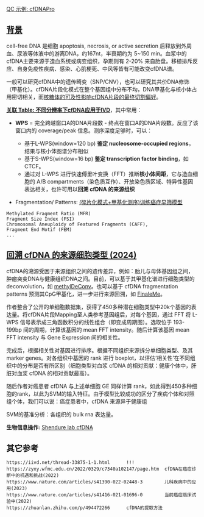 
[QC 示例: cfDNAPro](https://bioconductor.org/packages/release/bioc/vignettes/cfDNAPro/inst/doc/cfDNAPro.html)


## [背景](https://www.nature.com/articles/s41416-021-01635-z)


cell-free DNA 是细胞 apoptosis, necrosis, or active secretion 后释放到外周血、尿液等体液中的游离DNA，约167nt，半衰期约为 5~150 min。血浆中的cfDNA主要来源于造血系统或病变组织，孕期则有 2-20% 来自胎盘。移植排斥反应、自身免疫性疾病、感染、心肌梗死、中风等皆有可能改变cfDNA谱。

一般可以研究cfDNA中的遗传畸变（SNP/CNV），也可以研究其共价DNA修饰（甲基化）。cfDNA片段化模式在整个基因组中分布不均，DNA甲基化与核小体占用密切相关，而[核糖体的可及性影响cfDNA片段的最终切割偏好](https://www.ncbi.nlm.nih.gov/pmc/articles/PMC9849216/)。




**[关联 Table: 不同分辨率下cfDNA应用于IVD](https://www.nature.com/articles/s41416-021-01635-z/tables/1)**，其中常用：

* **WPS** = 完全跨越窗口A的DNA片段数 - 终点在窗口A的DNA片段数。反应了该窗口内的 coverage/peak 信息。测序深度足够时，可以：
    - 基于L-WPS(window=120 bp) **鉴定 nucleosome-occupied regions**，结果与核小体图谱分布相似
    - 基于S-WPS(window=16 bp) **鉴定 transcription factor binding**，如CTCF。
    - 通过对 L-WPS 进行快速傅里叶变换（FFT）推断**核小体间距**，它与造血细胞的 A/B compartments（染色质互作）、开放染色质区域、特异性基因表达相关，也许可用以**回溯 cfDNA 的来源组织**

* Fragmentation/ Patterns: [(碎片化模式+甲基化测序)训练癌症早筛模型](https://www.nature.com/articles/s41467-023-41774-w)
```
Methylated Fragment Ratio (MFR)
Fragment Size Index (FSI)
Chromosomal Aneuploidy of Featured Fragments (CAFF),
Fragment End Motif (FEM)
...
```


## [回溯 cfDNA 的来源细胞类型 (2024)](https://www.nature.com/articles/s41467-024-46435-0)

cfDNA的溯源受困于来源组织之间的遗传差异，例如：胎儿与母体基因组之间，肿瘤突变DNA与健康组织DNA之间。目前，可以基于其甲基化谱进行细胞类型的deconvolution，如 [methylDeConv](https://doi.org/10.1093/bib/bbac449)。也可以基于 cfDNA fragmentation patterns 预测其CpG甲基化，进一步进行来源回溯，如 [FinaleMe](https://www.nature.com/articles/s41467-024-47196-6)。

作者整合了公开的单细胞数据集，获得了450多种潜在细胞类型中20k个基因的表达量。将cfDNA片段Mapping至人类参考基因组后，对每个基因，通过 FFT 将 L-WPS 信号表示成三角函数积分的线性组合（即变成周期图）。选取位于 193-199bp 间的周期，计算该基因的 mean FFT intensity。随后计算该基因 mean FFT intensity 与 Gene Expression 间的相关性。

完成后，根据相关性对基因进行排序。根据不同组织来源拆分单细胞类型、及其 marker genes。对各组织中基因的 rank 进行 boxplot，以评估‘相关性’在不同组织中的分布是否有所区别（细胞类型对血浆 cfDNA 的相对贡献：健康个体中，肝脏对血浆 cfDNA 的相对贡献最高）。


随后作者对癌患者 cfDNA 与上述单细胞 GE 同样计算 rank，如此得到450多种细胞的rank，以此为SVM的输入特征。由于模型比较成功的区分了疾病个体和对照组个体，我们可以说：癌症患者中，cfDNA 来源异于健康组

SVM的基准分析：各组织的 bulk rna 表达量。


**生物信息操作:** [Shendure lab cfDNA](https://github.com/shendurelab/cfDNA)





## 其它参考


```
https://iivd.net/thread-33875-1-1.html      !!!
https://zyxy.wfmc.edu.cn/2022/0329/c7340a102147/page.htm  cfDNA在癌症诊断中的机遇和挑战(2022)
https://www.nature.com/articles/s41390-022-02448-3        儿科疾病中的应用(2023)
https://www.nature.com/articles/s41416-021-01696-0        当前癌症临床试验中(2022)
https://zhuanlan.zhihu.com/p/494472266      cfDNA的提取方法
```



